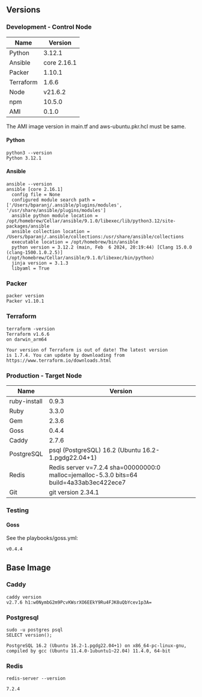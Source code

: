 ## Versions

### Development - Control Node

| Name      | Version     |
| --------- | ----------- |
| Python    | 3.12.1      |
| Ansible   | core 2.16.1 |
| Packer    | 1.10.1      |
| Terraform | 1.6.6       |
| Node      | v21.6.2     |
| npm       | 10.5.0      |
| AMI       | 0.1.0       |

The AMI image version in main.tf and aws-ubuntu.pkr.hcl must be same.

#### Python

```
python3 --version
Python 3.12.1
```

#### Ansible

```
ansible --version
ansible [core 2.16.1]
  config file = None
  configured module search path = ['/Users/bparanj/.ansible/plugins/modules', '/usr/share/ansible/plugins/modules']
  ansible python module location = /opt/homebrew/Cellar/ansible/9.1.0/libexec/lib/python3.12/site-packages/ansible
  ansible collection location = /Users/bparanj/.ansible/collections:/usr/share/ansible/collections
  executable location = /opt/homebrew/bin/ansible
  python version = 3.12.2 (main, Feb  6 2024, 20:19:44) [Clang 15.0.0 (clang-1500.1.0.2.5)] (/opt/homebrew/Cellar/ansible/9.1.0/libexec/bin/python)
  jinja version = 3.1.3
  libyaml = True
```

### Packer

```
packer version
Packer v1.10.1
```

### Terraform

```
terraform -version
Terraform v1.6.6
on darwin_arm64

Your version of Terraform is out of date! The latest version
is 1.7.4. You can update by downloading from https://www.terraform.io/downloads.html
```

### Production - Target Node

| Name         | Version                                                                                  |
| ------------ | ---------------------------------------------------------------------------------------- |
| ruby-install | 0.9.3                                                                                    |
| Ruby         | 3.3.0                                                                                    |
| Gem          | 2.3.6                                                                                    |
| Goss         | 0.4.4                                                                                    |
| Caddy        | 2.7.6                                                                                    |
| PostgreSQL   | psql (PostgreSQL) 16.2 (Ubuntu 16.2-1.pgdg22.04+1)                                       |
| Redis        | Redis server v=7.2.4 sha=00000000:0 malloc=jemalloc-5.3.0 bits=64 build=4a33ab3ec422ece7 |
| Git          | git version 2.34.1                                                                       |

### Testing

#### Goss

See the playbooks/goss.yml:

```
v0.4.4
```

## Base Image

### Caddy

```
caddy version
v2.7.6 h1:w0NymbG2m9PcvKWsrXO6EEkY9Ru4FJK8uQbYcev1p3A=
```

### Postgresql

```
sudo -u postgres psql
SELECT version();
```

```
PostgreSQL 16.2 (Ubuntu 16.2-1.pgdg22.04+1) on x86_64-pc-linux-gnu, compiled by gcc (Ubuntu 11.4.0-1ubuntu1~22.04) 11.4.0, 64-bit
```

### Redis

```
redis-server --version
```

```
7.2.4
```

